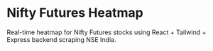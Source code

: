 
# Nifty Futures Heatmap

Real-time heatmap for Nifty Futures stocks using React + Tailwind + Express backend scraping NSE India.
